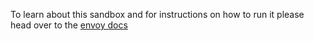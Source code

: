 To learn about this sandbox and for instructions on how to run it please head over
to the [envoy docs](https://www.envoyproxy.io/docs/envoy/latest/start/sandboxes/opentelemetry)
